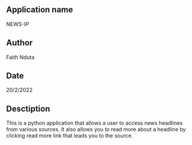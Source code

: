 ## Application name
NEWS-IP

## Author
Faith Nduta

## Date
20/2/2022

## Desctiption
This is a python application that allows a user to access news headlines from various sources. It also allows you to read more about a headline by clicking read more link that leads you to the source.
